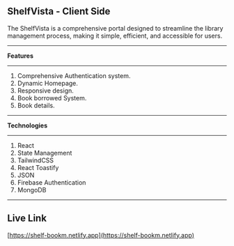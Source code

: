 **ShelfVista \- Client Side**  
---

The ShelfVista is a comprehensive portal designed to streamline the library management process, making it simple, efficient, and accessible for users.

---

**Features** 

---

1. Comprehensive Authentication system.  
2. Dynamic Homepage.  
3. Responsive design.  
4. Book borrowed System.  
5. Book details. 

---

**Technologies**

---

1. React  
2. State Management  
3. TailwindCSS  
4. React Toastify  
5. JSON  
6. Firebase Authentication  
7. MongoDB

---

**Live Link**  
---

[https://shelf-bookm.netlify.app](https://shelf-bookm.netlify.app)